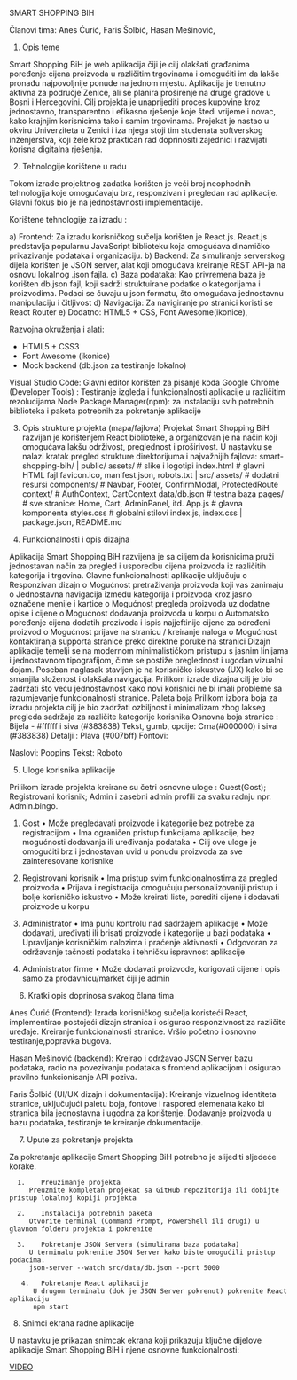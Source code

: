 SMART SHOPPING BIH

Članovi tima:
Anes Ćurić,
Faris Šolbić,
Hasan Mešinović,

1.	Opis teme

Smart Shopping BiH je web aplikacija čiji je cilj olakšati građanima poređenje cijena proizvoda u različitim trgovinama i omogućiti im da lakše pronađu najpovoljnije ponude na jednom mjestu.
Aplikacija je trenutno aktivna za područje Zenice, ali se planira proširenje na druge gradove u Bosni i Hercegovini.
Cilj projekta je unaprijediti proces kupovine kroz jednostavno, transparentno i efikasno rješenje koje štedi vrijeme i novac, kako krajnjim korisnicima tako i samim trgovinama.
Projekat je nastao u okviru Univerziteta u Zenici i iza njega stoji tim studenata softverskog inženjerstva, koji žele kroz praktičan rad doprinositi zajednici i razvijati korisna digitalna rješenja.

 
2.	Tehnologije korištene u radu
   
Tokom izrade projektnog zadatka korišten je veći broj neophodnih tehnologija koje omogućavaju brz, responzivan i pregledan rad aplikacije. Glavni fokus bio je na jednostavnosti implementacije.

Korištene tehnologije za izradu :

a)	Frontend: Za izradu korisničkog sučelja korišten je React.js. React.js predstavlja popularnu JavaScript biblioteku koja omogućava dinamičko 
prikazivanje podataka i organizaciju.
b)	Backend: Za simuliranje serverskog dijela korišten je JSON server, alat koji omogućava kreiranje REST API-ja na osnovu lokalnog .json fajla.
c)	Baza podataka: Kao privremena baza je korišten db.json fajl, koji sadrži struktuirane podatke o kategorijama i proizvodima.
Podaci se čuvaju u json formatu, što omogućava jednostavnu manipulaciju i čitljivost
d)	Navigacija: Za navigiranje po stranici koristi se React Router
e)	Dodatno: HTML5 + CSS, Font Awesome(ikonice), 

Razvojna okruženja i alati: 
* HTML5 + CSS3
* Font Awesome (ikonice)
* Mock backend (db.json za testiranje lokalno)

Visual Studio Code: Glavni editor korišten za pisanje koda
Google Chrome (Developer Tools) : Testiranje  izgleda i funkcionalnosti aplikacije u različitim rezolucijama
Node Package Manager(npm): za instalaciju svih potrebnih biblioteka i paketa potrebnih za pokretanje aplikacije 

 
3.	Opis strukture projekta (mapa/fajlova)
Projekat Smart Shopping BiH razvijan je korištenjem React biblioteke, a organizovan je na način koji omogućava lakšu održivost, preglednost i proširivost. U nastavku se nalazi kratak pregled strukture direktorijuma i najvažnijih fajlova:
smart-shopping-bih/
|
public/
assets/               # slike i logotipi
index.html           # glavni HTML fajl
favicon.ico, manifest.json, robots.txt
|
src/
assets/             # dodatni resursi
components/         # Navbar, Footer, ConfirmModal, ProtectedRoute
context/            # AuthContext, CartContext
data/db.json        # testna baza
pages/              # sve stranice: Home, Cart, AdminPanel, itd.
App.js               # glavna komponenta
styles.css           # globalni stilovi
index.js, index.css
|
package.json, README.md




4.	Funkcionalnosti i opis dizajna

Aplikacija Smart Shopping BiH razvijena je sa ciljem da korisnicima pruži jednostavan način za pregled i usporedbu cijena proizvoda iz različitih kategorija i trgovina.
Glavne funkcionalnosti aplikacije uključuju
o	Responzivan dizajn
o	Mogućnost pretraživanja proizvoda koji vas zanimaju
o	Jednostavna navigacija između kategorija i proizvoda kroz jasno označene menije i kartice
o	Mogućnost pregleda proizvoda uz dodatne opise i cijene
o	Mogućnost dodavanja proizvoda u korpu
o	Automatsko poređenje cijena dodatih prozivoda i ispis najjeftinije cijene za određeni proizvod
o	Mogućnost prijave na stranicu / kreiranje naloga
o	Mogućnost kontaktiranja supporta stranice preko direktne poruke na stranici
Dizajn aplikacije
temelji se na modernom minimalističkom pristupu s jasnim linijama i jednostavnom tipografijom, čime se postiže preglednost i ugodan vizualni dojam. Poseban naglasak stavljen je na korisničko iskustvo (UX) kako bi se smanjila složenost i olakšala navigacija. Prilikom izrade dizajna cilj je bio zadržati što veću jednostavnost kako novi korisnici ne bi imali probleme sa razumjevanje funkcionalnosti stranice.
Paleta boja 
Prilikom izbora boja za izradu projekta cilj je bio zadržati ozbiljnost i minimalizam zbog lakseg pregleda sadržaja za različite kategorije korisnika 
Osnovna boja stranice :  Bijela - #ffffff  i siva (#383838)
Tekst, gumb, opcije: Crna(#000000) i siva (#383838)
Detalji : Plava (#007bff)
Fontovi:

Naslovi: Poppins
Tekst: Roboto



5.	Uloge korisnika aplikacije

Prilikom izrade projekta kreirane su četri osnovne uloge : Guest(Gost); Registrovani korisnik; Admin i zasebni admin profili za svaku radnju npr. Admin.bingo.
1.	Gost
•	Može pregledavati proizvode i kategorije bez potrebe za registracijom
•	Ima ograničen pristup funkcijama aplikacije, bez mogućnosti dodavanja ili uređivanja podataka
•	Cilj ove uloge je omogućiti brz i jednostavan uvid u ponudu proizvoda za sve zainteresovane korisnike
2.	Registrovani korisnik
•	Ima pristup svim funkcionalnostima za pregled proizvoda
•	Prijava i registracija omogućuju personalizovaniji pristup i bolje korisničko iskustvo
•	Može kreirati liste, porediti cijene i dodavati proizvode u korpu

3.	Administrator
•	Ima punu kontrolu nad sadržajem aplikacije
•	Može dodavati, uređivati ili brisati proizvode i kategorije u bazi podataka
•	Upravljanje korisničkim nalozima i praćenje aktivnosti
•	Odgovoran za održavanje tačnosti podataka i tehničku ispravnost aplikacije

4.	Administrator firme
•	Može dodavati proizvode, korigovati cijene i opis samo za prodavnicu/market čiji je admin


 
6. Kratki opis doprinosa svakog člana tima

Anes Ćurić (Frontend):
 Izrada korisničkog sučelja koristeći React, implementirao postojeći dizajn stranica i osigurao responzivnost za različite uređaje. Kreiranje funkcionalnosti stranice. Vršio početno i osnovno testiranje,popravka bugova.

Hasan Mešinović (backend):
Kreirao i održavao JSON Server bazu podataka, radio na povezivanju podataka s frontend aplikacijom i osigurao pravilno funkcionisanje API poziva.

Faris Šolbić (UI/UX dizajn i dokumentacija):
Kreiranje vizuelnog identiteta stranice, uključujući paletu boja, fontove i raspored elemenata kako bi stranica bila jednostavna i ugodna za korištenje. Dodavanje proizvoda u bazu podataka, testiranje te kreiranje dokumentacije.


 
7.	Upute za pokretanje projekta

Za pokretanje aplikacije Smart Shopping BiH potrebno je slijediti sljedeće korake.
      
      1.	Preuzimanje projekta
         Preuzmite kompletan projekat sa GitHub repozitorija ili dobijte pristup lokalnoj kopiji projekta
   
      2.	Instalacija potrebnih paketa
         Otvorite terminal (Command Prompt, PowerShell ili drugi) u glavnom folderu projekta i pokrenite
   
      3.	Pokretanje JSON Servera (simulirana baza podataka)
         U terminalu pokrenite JSON Server kako biste omogućili pristup podacima.
         json-server --watch src/data/db.json --port 5000
   
       4.	Pokretanje React aplikacije
          U drugom terminalu (dok je JSON Server pokrenut) pokrenite React aplikaciju
          npm start



8.	Snimci ekrana radne aplikacije
   
U nastavku je prikazan snimcak ekrana koji prikazuju ključne dijelove aplikacije Smart Shopping BiH i njene osnovne funkcionalnosti:

[VIDEO](video.mp4)
